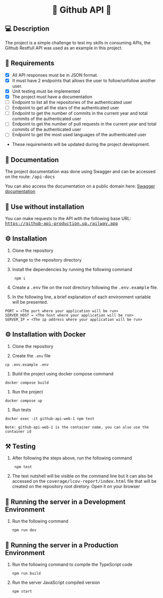 <h1 align='center'>🔗 Github API 🔗</h1> 

## 💻 Description

The project is a simple challenge to test my skills in consuming APIs, the Github Restfull API was used as an example in this project.

## 📃 Requirements

- [X] All API responses must be in JSON format.
- [X] It must have 2 endpoints that allows the user to follow/unfollow another user.
- [X] Unit testing must be implemented
- [X] The project must have a documentation
- [ ] Endpoint to list all the repositories of the authenticated user
- [ ] Endpoint to get all the stars of the authenticated user
- [ ] Endpoint to get the number of commits in the current year and total commits of the authenticated user
- [ ] Endpoint to get the number of pull requests in the current year and total commits of the authenticated user
- [ ] Endpoint to get the most used languages of the authenticated user

* These requirements will be updated during the project development.

## 📜 Documentation

The project documentation was done using Swagger and can be accessed on the route: <kbd>/api-docs</kbd>

You can also access the documentation on a public domain here: [Swagger documentation](https://github-api-production.up.railway.app/api-docs/)

## 🎯 Use without installation

You can make requests to the API with the following base URL: <kbd>https://github-api-production.up.railway.app</kbd>

## ⚙️ Installation
1. Clone the repository
1. Change to the repository directory
1. Install the dependencies by running the following command
   ```shell
    npm i
    ```
1. Create a <kbd>.env</kbd> file on the root directory following the <kbd>.env.example</kbd> file.

1. In the following line, a brief explanation of each environment variable will be presented.

```shell
PORT = <The port where your application will be run>
SERVER_HOST = <The host where your application will be run>
SERVER_IP = <The ip address where your application will be run>
```

## ⚙️ Installation with Docker
1. Clone the repository

1. Create the `.env` file
```
cp .env.example .env
```

1. Build the project using docker compose command
```
docker compose build
```

1. Run the project
```
docker compose up
```

1. Run tests
```
docker exec -it github-api-web-1 npm test
```
`Note: github-api-web-1 is the container name, you can also use the container id`


## ⚒ Testing

1. After following the steps above, run the following command
   ```shell
    npm test
    ```
1. The test nutshell will be visible on the command line but it can also be accessed on the <kbd>coverage/lcov-report/index.html</kbd> file that will be created on the repository root diretory. Open it on your browser

## 🚀 Running the server in a Development Environment

1. Run the following command
	```shell
	npm run dev
	```

## 🚀 Running the server in a Production Environment

1. Run the following command to compile the TypeScript code
	```shell
	npm run build
	```
2. Run the server JavaScript compiled version
   	```shell
	npm start
	```
